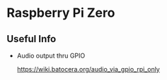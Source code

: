 # Raspberry Pi Zero

## Useful Info 

- Audio output thru GPIO

    https://wiki.batocera.org/audio_via_gpio_rpi_only